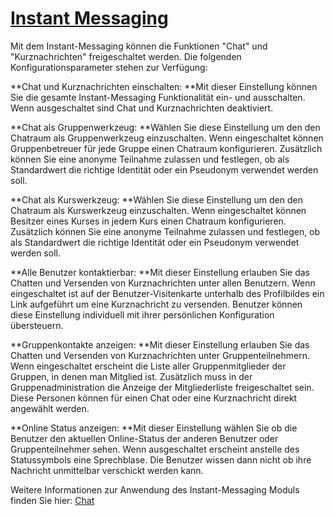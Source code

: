 #  [Instant Messaging](Instant+Messaging.html)

Mit dem Instant-Messaging können die Funktionen "Chat" und "Kurznachrichten"
freigeschaltet werden. Die folgenden Konfigurationsparameter stehen zur
Verfügung:

 **Chat und Kurznachrichten einschalten:  **Mit dieser Einstellung können Sie
die gesamte Instant-Messaging Funktionalität ein- und ausschalten. Wenn
ausgeschaltet sind Chat und Kurznachrichten deaktiviert.

 **Chat als Gruppenwerkzeug:  **Wählen Sie diese Einstellung um den den
Chatraum als Gruppenwerkzeug einzuschalten. Wenn eingeschaltet können
Gruppenbetreuer für jede Gruppe einen Chatraum konfigurieren. Zusätzlich
können Sie eine anonyme Teilnahme zulassen und festlegen, ob als Standardwert
die richtige Identität oder ein Pseudonym verwendet werden soll.

 **Chat als Kurswerkzeug:  **Wählen Sie diese Einstellung um den den Chatraum
als Kurswerkzeug einzuschalten. Wenn eingeschaltet können Besitzer eines
Kurses in jedem Kurs einen Chatraum konfigurieren. Zusätzlich können Sie eine
anonyme Teilnahme zulassen und festlegen, ob als Standardwert die richtige
Identität oder ein Pseudonym verwendet werden soll.

 **Alle Benutzer kontaktierbar:  **Mit dieser Einstellung erlauben Sie das
Chatten und Versenden von Kurznachrichten unter allen Benutzern. Wenn
eingeschaltet ist auf der Benutzer-Visitenkarte unterhalb des Profilbildes ein
Link aufgeführt um eine Kurznachricht zu versenden. Benutzer können diese
Einstellung individuell mit ihrer persönlichen Konfiguration übersteuern.

 **Gruppenkontakte anzeigen:  **Mit dieser Einstellung erlauben Sie das
Chatten und Versenden von Kurznachrichten unter Gruppenteilnehmern. Wenn
eingeschaltet erscheint die Liste aller Gruppenmitglieder der Gruppen, in
denen man Mitglied ist. Zusätzlich muss in der Gruppenadministration die
Anzeige der Mitgliederliste freigeschaltet sein. Diese Personen können für
einen Chat oder eine Kurznachricht direkt angewählt werden.

 **Online Status anzeigen:  **Mit dieser Einstellung wählen Sie ob die
Benutzer den aktuellen Online-Status der anderen Benutzer oder
Gruppenteilnehmer sehen. Wenn ausgeschaltet erscheint anstelle des
Statussymbols eine Sprechblase. Die Benutzer wissen dann nicht ob ihre
Nachricht unmittelbar verschickt werden kann.

Weitere Informationen zur Anwendung des Instant-Messaging Moduls finden Sie
hier: [Chat](Chat.html)

